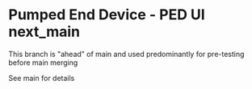 # Pumped End Device - PED UI next_main

This branch is "ahead" of main and used predominantly for pre-testing before main merging  

See main for details

